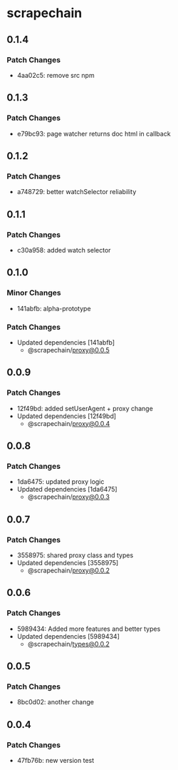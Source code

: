 # scrapechain

## 0.1.4

### Patch Changes

- 4aa02c5: remove src npm

## 0.1.3

### Patch Changes

- e79bc93: page watcher returns doc html in callback

## 0.1.2

### Patch Changes

- a748729: better watchSelector reliability

## 0.1.1

### Patch Changes

- c30a958: added watch selector

## 0.1.0

### Minor Changes

- 141abfb: alpha-prototype

### Patch Changes

- Updated dependencies [141abfb]
  - @scrapechain/proxy@0.0.5

## 0.0.9

### Patch Changes

- 12f49bd: added setUserAgent + proxy change
- Updated dependencies [12f49bd]
  - @scrapechain/proxy@0.0.4

## 0.0.8

### Patch Changes

- 1da6475: updated proxy logic
- Updated dependencies [1da6475]
  - @scrapechain/proxy@0.0.3

## 0.0.7

### Patch Changes

- 3558975: shared proxy class and types
- Updated dependencies [3558975]
  - @scrapechain/proxy@0.0.2

## 0.0.6

### Patch Changes

- 5989434: Added more features and better types
- Updated dependencies [5989434]
  - @scrapechain/types@0.0.2

## 0.0.5

### Patch Changes

- 8bc0d02: another change

## 0.0.4

### Patch Changes

- 47fb76b: new version test
